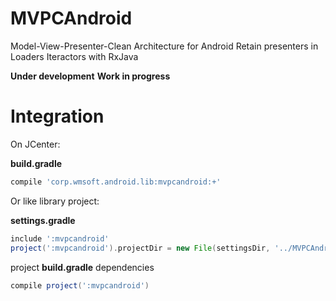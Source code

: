 # MVPCAndroid
Model-View-Presenter-Clean Architecture for Android
Retain presenters in Loaders
Iteractors with RxJava

**Under development**
**Work in progress**

# Integration

On JCenter: 

**build.gradle** 
```gradle
compile 'corp.wmsoft.android.lib:mvpcandroid:+'
```

Or like library project: 

**settings.gradle** 
```gradle
include ':mvpcandroid'
project(':mvpcandroid').projectDir = new File(settingsDir, '../MVPCAndroid/mvpcandroid')
```
project **build.gradle** dependencies 
```gradle
compile project(':mvpcandroid')
```
